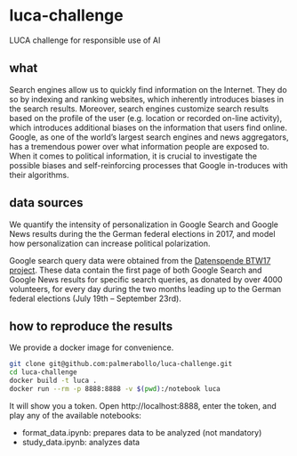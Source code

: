 # luca-challenge

LUCA challenge for responsible use of AI

## what

Search engines allow us to quickly find information on the Internet. They do so by indexing and ranking websites, which inherently introduces biases in the search results. Moreover, search engines customize search results based on the profile of the user (e.g. location or recorded on-line activity), which introduces additional biases on the information that users find online. Google, as one of the world’s largest search engines and news aggregators, has a tremendous power over what information people are exposed to. When it comes to political information, it is crucial to investigate the possible biases and self-reinforcing processes that Google in-troduces with their algorithms.

## data sources

We quantify the intensity of personalization in Google Search and Google News results during the the German federal elections in 2017, and model how personalization can increase political polarization.

Google search query data were obtained from the [Datenspende BTW17 project](https://datenspende.algorithmwatch.org/). These data contain the first page of both Google Search and Google News results for specific search queries, as donated by over 4000 volunteers, for every day during the two months leading up to the German federal elections (July 19th – September 23rd).

## how to reproduce the results

We provide a docker image for convenience.

```bash
git clone git@github.com:palmerabollo/luca-challenge.git
cd luca-challenge
docker build -t luca .
docker run --rm -p 8888:8888 -v $(pwd):/notebook luca
```

It will show you a token. Open http://localhost:8888, enter the token, and play any of the available notebooks:
- format_data.ipynb: prepares data to be analyzed (not mandatory)
- study_data.ipynb: analyzes data
